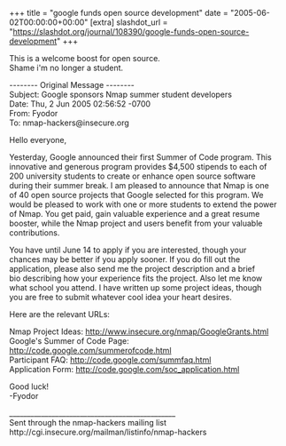 +++
title = "google funds open source development"
date = "2005-06-02T00:00:00+00:00"
[extra]
slashdot_url = "https://slashdot.org/journal/108390/google-funds-open-source-development"
+++

<p>This is a welcome boost for open source.<br>Shame i'm no longer a student.</p>
<p>-------- Original Message --------<br>Subject:     Google sponsors Nmap summer student developers<br>Date:     Thu, 2 Jun 2005 02:56:52 -0700<br>From:     Fyodor <br>To:     nmap-hackers@insecure.org</p>
<p>Hello everyone,</p>
<p>Yesterday, Google announced their first Summer of Code program. This<br>innovative and generous program provides $4,500 stipends to each of<br>200 university students to create or enhance open source software<br>during their summer break.  I am pleased to announce that Nmap is one<br>of 40 open source projects that Google selected for this program.  We<br>would be pleased to work with one or more students to extend the power<br>of Nmap.  You get paid, gain valuable experience and a great resume<br>booster, while the Nmap project and users benefit from your valuable<br>contributions.</p>
<p>You have until June 14 to apply if you are interested, though your<br>chances may be better if you apply sooner.  If you do fill out the<br>application, please also send me the project description and a brief<br>bio describing how your experience fits the project.  Also let me know<br>what school you attend.  I have written up some project ideas, though<br>you are free to submit whatever cool idea your heart desires.</p>
<p>Here are the relevant URLs:</p>
<p>Nmap Project Ideas:  <a href="http://www.insecure.org/nmap/GoogleGrants.html">http://www.insecure.org/nmap/GoogleGrants.html</a><br>Google's Summer of Code Page: <a href="http://code.google.com/summerofcode.html">http://code.google.com/summerofcode.html</a><br>Participant FAQ: <a href="http://code.google.com/summfaq.html">http://code.google.com/summfaq.html</a><br>Application Form: <a href="http://code.google.com/soc_application.html">http://code.google.com/soc_application.html</a></p>
<p>Good luck!<br>-Fyodor</p>
<p>_______________________________________________<br>Sent through the nmap-hackers mailing list<br>http://cgi.insecure.org/mailman/listinfo/nmap-hackers</p>

